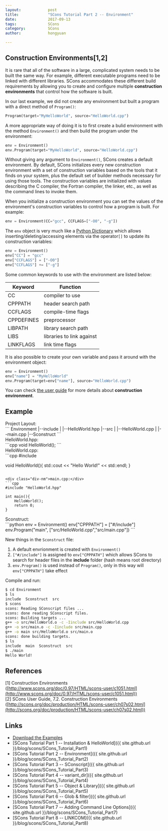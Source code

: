 ```yaml
---
layout:            post
title:             "SCons Tutorial Part 2 -- Environment"
date:              2017-09-13
tags:              SCons
category:          SCons
author:            hongyuan

---
```


## Construction Environments[1,2]

It is rare that all of the software in a large, complicated system needs to be built the same way. For example, different executable programs need to be linked with different libraries. SCons accommodates these different build requirements by allowing you to create and configure multiple **construction environments** that control how the software is built.

In our last example, we did not create any environment but built a program with a direct method of `Program()`:

```python
Program(target="MyHelloWorld", source="HelloWorld.cpp")
```

A more appropriate way of doing it is to first create a bulid environment with the method `Environment()` and then build the program under the environment:

```python
env = Environment()
env.Program(target="MyHelloWorld", source="HelloWorld.cpp")
```

Without giving any argument to `Environment()`, SCons creates a default environment. By default, SCons initializes every new construction environment with a set of construction variables based on the tools that it finds on your system, plus the default set of builder methods necessary for using those tools. The construction variables are initialized with values describing the C compiler, the Fortran compiler, the linker, etc., as well as the command lines to invoke them.

When you initialize a construction environment you can set the values of the environment's construction variables to control how a program is built. For example:

```python
env = Environment(CC="gcc", CCFLAGS=["-O0", "-g"])
```

The `env` object is very much like a [Python Dictionary](https://www.tutorialspoint.com/python/python_dictionary.htm) which allows inserting/deleting/accessing elements via the operator`[]` to update its construction variables:

```python
env = Environment()
env["CC"] = "gcc"
env["CCFLAGS"] = ["-O0"]
env["CCFLAGS"] += ["-g"]
```

Some common keywords to use with the environment are listed below:  

| Keyword | Function |
|--------|--------|
| CC | compiler to use |
| CPPPATH | header search path |
| CCFLAGS | compile-time flags |
| CPPDEFINES | preprocessor |
| LIBPATH | library search path |
| LIBS | libraries to link against |
| LINKFLAGS | link time flags |

It is also possible to create your own variable and pass it around with the environment object:

```python
env = Environment()
env["name"] = "MyHelloWorld"
env.Program(target=env["name"], source="HelloWorld.cpp")
```

You can check [the user guide](http://scons.org/doc/production/HTML/scons-user/ch07s02.html) for more details about **construction environment**.  

## Example

<div class="div-nm">Project Layout:</div>
```
Environment
|--include
|  |--HelloWorld.hpp
|--src
|  |--HelloWorld.cpp
|  |--main.cpp
|--Sconstruct
```

<div class="div-nm">HelloWorld.hpp:</div>
```cpp
void HelloWorld();
```

<div class="div-nm">HelloWorld.cpp:</div>
```cpp
#include <iostream>

void HelloWorld(){
	std::cout << "Hello World!" << std::endl;
}
```

<div class="div-nm">main.cpp:</div>
```cpp
#include "HelloWorld.hpp"

int main(){
	HelloWorld();
	return 0;
}
```

<div class="div-nm">Sconstruct:</div>
```python
env = Environment()
env["CPPPATH"] = ["#/include"]
env.Program("main", ["src/HelloWorld.cpp","src/main.cpp"])
```

New things in the `Sconstruct` file:

1. A default envrionment is created with `Environment()`
2. `["#/include"]` is assigned to `env["CPPPATH"]` which allows SCons to search for header files in the **include** folder (hash means root directory)
3. `env.Program()` is used instead of `Program()`, only in this way will `env["CPPPATH"]` take effect

Compile and run:

```bash
$ cd Environment
$ ls
include  Sconstruct  src
$ scons
scons: Reading SConscript files ...
scons: done reading SConscript files.
scons: Building targets ...
g++ -o src/HelloWorld.o -c -Iinclude src/HelloWorld.cpp
g++ -o src/main.o -c -Iinclude src/main.cpp
g++ -o main src/HelloWorld.o src/main.o
scons: done building targets.
$ ls
include  main  Sconstruct  src
$ ./main
Hello World!
```

## References
[1] Construction Environments ([http://www.scons.org/doc/0.97/HTML/scons-user/c1051.html](http://www.scons.org/doc/0.97/HTML/scons-user/c1051.html))  
[2] SCons User Guide, 7.2. Construction Environments ([http://scons.org/doc/production/HTML/scons-user/ch07s02.html](http://scons.org/doc/production/HTML/scons-user/ch07s02.html))

## Links
* [Download the Examples](https://github.com/HongyuanH/scons_tutorial)
* [SCons Tutorial Part 1 -- Installation & HelloWorld]({{ site.github.url }}/blog/scons/SCons_Tutorial_Part1)
* [SCons Tutorial Part 2 -- Environment]({{ site.github.url }}/blog/scons/SCons_Tutorial_Part2)
* [SCons Tutorial Part 3 -- SConscript]({{ site.github.url }}/blog/scons/SCons_Tutorial_Part3)
* [SCons Tutorial Part 4 -- variant\_dir]({{ site.github.url }}/blog/scons/SCons_Tutorial_Part4)
* [SCons Tutorial Part 5 -- Object & Library]({{ site.github.url }}/blog/scons/SCons_Tutorial_Part5)
* [SCons Tutorial Part 6 -- Glob & filter]({{ site.github.url }}/blog/scons/SCons_Tutorial_Part6)
* [SCons Tutorial Part 7 -- Adding Command Line Options]({{ site.github.url }}/blog/scons/SCons_Tutorial_Part7)
* [SCons Tutorial Part 8 -- LINKCOM]({{ site.github.url }}/blog/scons/SCons_Tutorial_Part8)